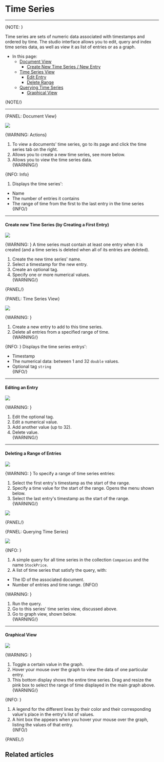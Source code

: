 ﻿# Time Series
---

{NOTE: }

Time series are sets of numeric data associated with timestamps and ordered by time. The studio interface 
allows you to edit, query and index time series data, as well as view it as list of entries or as a graph.  

* In this page:
  * [Document View](../../../studio/database/document-extensions/time-series#document-view)
     * [Create New Time Series / New Entry](../../../studio/database/document-extensions/time-series#create-new-time-series-by-creating-a-first-entry)
  * [Time Series View](../../../studio/database/document-extensions/time-series#time-series-view)
     * [Edit Entry](../../../studio/database/document-extensions/time-series#editing-an-entry)
     * [Delete Range](../../../studio/database/document-extensions/time-series#deleting-a-range-of-entries)
  * [Querying Time Series](../../../studio/database/document-extensions/time-series#querying-time-series)
     * [Graphical View](../../../studio/database/document-extensions/time-series#graphical-view)

{NOTE/}

---

{PANEL: Document View}

![](images/time-series/document-time-series.png)  

{WARNING: Actions}
1. To view a documents' time series, go to its page and click the time series tab on the right.  
2. Allows you to create a new time series, see more below.  
3. Allows you to view the time series data.  
{WARNING/}

{INFO: Info}
1. Displays the time series':  

* Name  
* The number of entries it contains  
* The range of time from the first to the last entry in the time series
{INFO/}  

---

#### Create new Time Series (by Creating a First Entry)

![](images/time-series/new-entry.png)  

{WARNING: }
A time series must contain at least one entry when it is created (and a time series is deleted when all 
of its entries are deleted).  
1. Create the new time series' name.  
2. Select a timestamp for the new entry.  
3. Create an optional tag.  
4. Specify one or more numerical values.  
{WARNING/}

{PANEL/}

{PANEL: Time Series View}

![](images/time-series/time-series-view.png)  

{WARNING: }
1. Create a new entry to add to this time series.  
2. Delete all entries from a specified range of time.  
{WARNING/}

{INFO: }
Displays the time series entrys':  

* Timestamp  
* The numerical data: between 1 and 32 `double` values.  
* Optional tag `string`  
{INFO/}  

---

#### Editing an Entry

![](images/time-series/time-series-entry.png)  

{WARNING: }
1. Edit the optional tag.  
2. Edit a numerical value.  
3. Add another value (up to 32).  
4. Delete value.  
{WARNING/}

---

#### Deleting a Range of Entries

![](images/time-series/delete-range.png)  

{WARNING: }
To specify a range of time series entries:  
1. Select the first entry's timestamp as the start of the range.  
2. Specify a time value for the start of the range. Opens the menu shown below.  
3. Select the last entry's timestamp as the start of the range.  
{WARNING/}

![](images/time-series/delete-range-2.png)  

{PANEL/}

{PANEL: Querying Time Series}

![](images/time-series/time-series-query.png)  

{INFO: }
1. A simple query for all time series in the collection `Companies` and the name `StockPrice`.
2. A list of time series that satisfy the query, with:  

  * The ID of the associated document.
  * Number of entries and time range.
{INFO/}  

{WARNING: }
1. Run the query.  
2. Go to this series' time series view, discussed above.  
3. Go to graph view, shown below.  
{WARNING/}

---

#### Graphical View

![](images/time-series/time-series-graph.png)  

{WARNING: }
1. Toggle a certain value in the graph.  
2. Hover your mouse over the graph to view the data of one particular entry.  
3. This bottom display shows the entire time series. Drag and resize the pink box to select 
the range of time displayed in the main graph above.
{WARNING/}

{INFO: }
1. A legend for the different lines by their color and their corresponding value's place in the 
entry's list of values.  
2. A hint box the appears when you hover your mouse over the graph, listing the values of that entry.  
{INFO/}  

{PANEL/}




## Related articles
